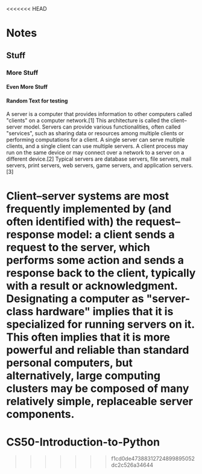 <<<<<<< HEAD
# Notes

## Stuff

### More Stuff

#### Even More Stuff

#### Random Text for testing

A server is a computer that provides information to other computers called "clients" on a computer network.[1] This architecture is called the client–server model. Servers can provide various functionalities, often called "services", such as sharing data or resources among multiple clients or performing computations for a client. A single server can serve multiple clients, and a single client can use multiple servers. A client process may run on the same device or may connect over a network to a server on a different device.[2] Typical servers are database servers, file servers, mail servers, print servers, web servers, game servers, and application servers.[3]

Client–server systems are most frequently implemented by (and often identified with) the request–response model: a client sends a request to the server, which performs some action and sends a response back to the client, typically with a result or acknowledgment. Designating a computer as "server-class hardware" implies that it is specialized for running servers on it. This often implies that it is more powerful and reliable than standard personal computers, but alternatively, large computing clusters may be composed of many relatively simple, replaceable server components.
=======
# CS50-Introduction-to-Python
>>>>>>> f1cd0de47388312724899895052dc2c526a34644
